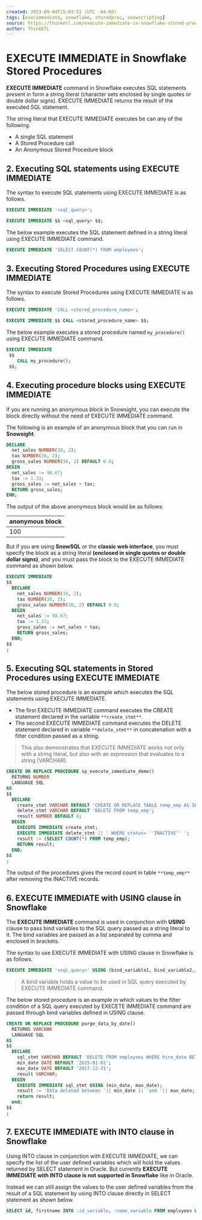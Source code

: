 ```yaml
---
created: 2023-09-04T15:03:51 (UTC -04:00)
tags: [execimmediate, snowflake, storedproc, snowscripting]
source: https://thinketl.com/execute-immediate-in-snowflake-stored-procedures/
author: ThinkETL
---
```


# EXECUTE IMMEDIATE in Snowflake Stored Procedures


**EXECUTE IMMEDIATE** command in Snowflake executes SQL statements present in form a string literal (character sets enclosed by single quotes or double dollar signs). EXECUTE IMMEDIATE returns the result of the executed SQL statement.

The string literal that EXECUTE IMMEDIATE executes be can any of the following.

- A single SQL statement
- A Stored Procedure call
- An Anonymous Stored Procedure block

## 2. Executing SQL statements using EXECUTE IMMEDIATE

The syntax to execute SQL statements using EXECUTE IMMEDIATE is as follows.

```sql
EXECUTE IMMEDIATE '<sql_query>';

EXECUTE IMMEDIATE $$ <sql_query> $$;
```

The below example executes the SQL statement defined in a string literal using EXECUTE IMMEDIATE command.

```sql
EXECUTE IMMEDIATE 'SELECT COUNT(*) FROM employees';
```

## 3. Executing Stored Procedures using EXECUTE IMMEDIATE

The syntax to execute Stored Procedures using EXECUTE IMMEDIATE is as follows.

```sql
EXECUTE IMMEDIATE 'CALL <stored_procedure_name>';

EXECUTE IMMEDIATE $$ CALL <stored_procedure_name> $$;
```

The below example executes a stored procedure named `my_procedure()` using EXECUTE IMMEDIATE command.

```sql
EXECUTE IMMEDIATE
 $$
    CALL my_procedure();
 $$;
```

## 4. Executing procedure blocks using EXECUTE IMMEDIATE

If you are running an anonymous block in Snowsight, you can execute the block directly without the need of EXECUTE IMMEDIATE command.

The following is an example of an anonymous block that you can run in **Snowsight**.

```sql
DECLARE
  net_sales NUMBER(38, 2);
  tax NUMBER(38, 2);
  gross_sales NUMBER(38, 2) DEFAULT 0.0;
BEGIN
  net_sales := 98.67;
  tax := 1.33;
  gross_sales := net_sales + tax;
  RETURN gross_sales;
END;
```

The output of the above anonymous block would be as follows:


| anonymous block |
| --------------- |
| 100             |

But if you are using **SnowSQL** or the **classic web interface**, you must specify the block as a string literal **(enclosed in single quotes or double dollar signs)**, and you must pass the block to the EXECUTE IMMEDIATE command as shown below.

```sql
EXECUTE IMMEDIATE
$$
  DECLARE
    net_sales NUMBER(38, 2);
    tax NUMBER(38, 2);
    gross_sales NUMBER(38, 2) DEFAULT 0.0;
  BEGIN
    net_sales := 98.67;
    tax := 1.33;
    gross_sales := net_sales + tax;
    RETURN gross_sales;
  END;
$$
;
```

## 5. Executing SQL statements in Stored Procedures using EXECUTE IMMEDIATE

The below stored procedure is an example which executes the SQL statements using EXECUTE IMMEDIATE.

- The first EXECUTE IMMEDIATE command executes the CREATE statement declared in the variable `**create_stmt**`.
- The second EXECUTE IMMEDIATE command executes the DELETE statement declared in variable `**delete_stmt**` in concatenation with a filter condition passed as a string.

> This also demonstrates that EXECUTE IMMEDIATE works not only with a string literal, but also with an expression that evaluates to a string (VARCHAR).

```sql
CREATE OR REPLACE PROCEDURE sp_execute_immediate_demo()
  RETURNS NUMBER
  LANGUAGE SQL
AS
$$
  DECLARE
    create_stmt VARCHAR DEFAULT 'CREATE OR REPLACE TABLE temp_emp AS SELECT * FROM employees';
    delete_stmt VARCHAR DEFAULT 'DELETE FROM temp_emp';
    result NUMBER DEFAULT 0;
  BEGIN
    EXECUTE IMMEDIATE create_stmt;
    EXECUTE IMMEDIATE delete_stmt || ' WHERE status= ''INACTIVE'' ';
    result := (SELECT COUNT(*) FROM temp_emp);
    RETURN result;
  END;
$$
;
```

The output of the procedures gives the record count in table `**temp_emp**` after removing the INACTIVE records.

## 6. EXECUTE IMMEDIATE with USING clause in Snowflake

The **EXECUTE IMMEDIATE** command is used in conjunction with **USING** clause to pass bind variables to the SQL query passed as a string literal to it. The bind variables are passed as a list separated by comma and enclosed in brackets.

The syntax to use EXECUTE IMMEDIATE with USING clause in Snowflake is as follows.

```sql
EXECUTE IMMEDIATE '<sql_query>' USING (bind_variable1, bind_variable2,…);
```

> A bind variable holds a value to be used in SQL query executed by EXECUTE IMMEDIATE command.

The below stored procedure is an example in which values to the filter condition of a SQL query executed by EXECETE IMMEDIATE command are passed through bind variables defined in USING clause.

```sql
CREATE OR REPLACE PROCEDURE purge_data_by_date()
  RETURNS VARCHAR
  LANGUAGE SQL
AS
$$
  DECLARE
    sql_stmt VARCHAR DEFAULT 'DELETE FROM employees WHERE hire_date BETWEEN :1 AND :2';
    min_date DATE DEFAULT '2015-01-01';
    max_date DATE DEFAULT '2017-12-31';
    result VARCHAR;
  BEGIN
    EXECUTE IMMEDIATE sql_stmt USING (min_date, max_date);
    result := 'Data deleted between '|| min_date || 'and '|| max_date;
    return result;
  end;
$$
;
```

## 7. EXECUTE IMMEDIATE with INTO clause in Snowflake

Using INTO clause in conjunction with EXECUTE IMMEDIATE, we can specify the list of the user defined variables which will hold the values returned by SELECT statement in Oracle. But currently **EXECUTE IMMEDIATE with INTO clause is not supported in Snowflake** like in Oracle.

Instead we can still assign the values to the user defined variables from the result of a SQL statement by using INTO clause directly in SELECT statement as shown below.

```sql
SELECT id, firstname INTO :id_variable, :name_variable FROM employees WHERE id = 101;
```
